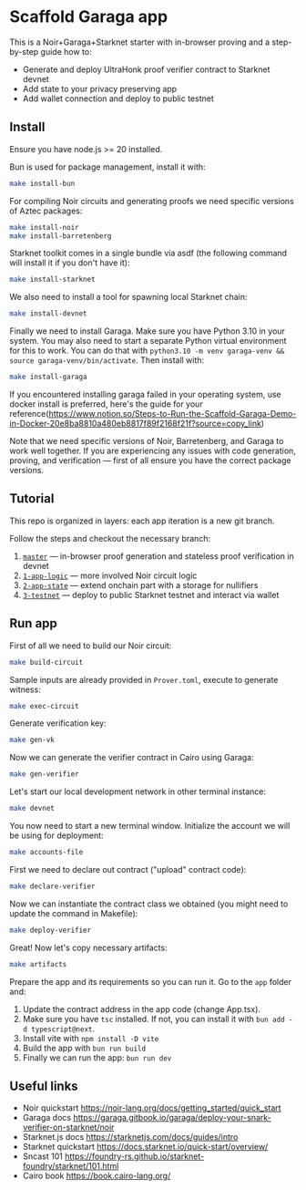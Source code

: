 # Scaffold Garaga app

This is a Noir+Garaga+Starknet starter with in-browser proving and a step-by-step guide how to:
- Generate and deploy UltraHonk proof verifier contract to Starknet devnet
- Add state to your privacy preserving app
- Add wallet connection and deploy to public testnet

## Install

Ensure you have node.js >= 20 installed.  

Bun is used for package management, install it with:
```sh
make install-bun
```

For compiling Noir circuits and generating proofs we need specific versions of Aztec packages:
```sh
make install-noir
make install-barretenberg
```

Starknet toolkit comes in a single bundle via asdf (the following command will install it if you don't have it):
```sh
make install-starknet
```

We also need to install a tool for spawning local Starknet chain:
```sh
make install-devnet
```

Finally we need to install Garaga. Make sure you have Python 3.10 in your system. You may also need to start a separate Python virtual environment for this to work. You can do that with `python3.10 -m venv garaga-venv && source garaga-venv/bin/activate`. Then install with:

```sh
make install-garaga
```
If you encountered installing garaga failed in your operating system, use docker install is preferred, here's the guide for your reference(https://www.notion.so/Steps-to-Run-the-Scaffold-Garaga-Demo-in-Docker-20e8ba8810a480eb8817f89f2168f21f?source=copy_link)

Note that we need specific versions of Noir, Barretenberg, and Garaga to work well together. If you are experiencing any issues with code generation, proving, and verification — first of all ensure you have the correct package versions.

## Tutorial

This repo is organized in layers: each app iteration is a new git branch.  

Follow the steps and checkout the necessary branch:
1. [`master`](https://github.com/m-kus/scaffold-garaga/tree/master) — in-browser proof generation and stateless proof verification in devnet
2. [`1-app-logic`](https://github.com/m-kus/scaffold-garaga/tree/1-app-logic) — more involved Noir circuit logic
3. [`2-app-state`](https://github.com/m-kus/scaffold-garaga/tree/2-app-state) — extend onchain part with a storage for nullifiers
4. [`3-testnet`](https://github.com/m-kus/scaffold-garaga/tree/3-testnet) — deploy to public Starknet testnet and interact via wallet

## Run app

First of all we need to build our Noir circuit:

```sh
make build-circuit
```

Sample inputs are already provided in `Prover.toml`, execute to generate witness:

```sh
make exec-circuit
```

Generate verification key:

```sh
make gen-vk
```

Now we can generate the verifier contract in Cairo using Garaga:

```sh
make gen-verifier
```

Let's start our local development network in other terminal instance:

```sh
make devnet
```

You now need to start a new terminal window. Initialize the account we will be using for deployment:

```sh
make accounts-file
```

First we need to declare out contract ("upload" contract code):

```sh
make declare-verifier
```

Now we can instantiate the contract class we obtained (you might need to update the command in Makefile):

```sh
make deploy-verifier
```

Great! Now let's copy necessary artifacts:

```sh
make artifacts
```

Prepare the app and its requirements so you can run it. Go to the `app` folder and:
1. Update the contract address in the app code (change App.tsx). 
1. Make sure you have `tsc` installed. If not, you can install it with `bun add -d typescript@next`.
1. Install vite with `npm install -D vite`
1. Build the app with `bun run build`
1. Finally we can run the app: `bun run dev`

## Useful links

- Noir quickstart https://noir-lang.org/docs/getting_started/quick_start
- Garaga docs https://garaga.gitbook.io/garaga/deploy-your-snark-verifier-on-starknet/noir
- Starknet.js docs https://starknetjs.com/docs/guides/intro
- Starknet quickstart https://docs.starknet.io/quick-start/overview/
- Sncast 101 https://foundry-rs.github.io/starknet-foundry/starknet/101.html
- Cairo book https://book.cairo-lang.org/
